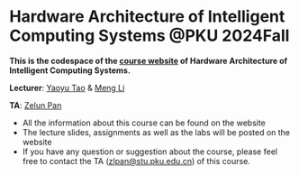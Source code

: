 # Hardware Architecture of Intelligent Computing Systems @PKU 2024Fall

**This is the codespace of the [course website](https://aiarchpku.github.io/2024Fall) of Hardware Architecture of Intelligent Computing Systems.**

**Lecturer**: [Yaoyu Tao](https://www.ai.pku.edu.cn/info/1137/2306.htm) & [Meng Li](https://mengli.me)

**TA**: [Zelun Pan](https://github.com/HiggsBose)

* All the information about this course can be found on the website
* The lecture slides, assignments as well as the labs will be posted on the website
* If you have any question or suggestion about the course, please feel free to contact the TA (zlpan@stu.pku.edu.cn) of this course. 
